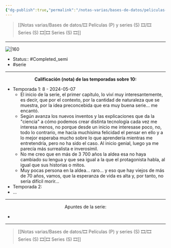 ```yaml
---
{"dg-publish":true,"permalink":"/notas-varias/bases-de-datos/peliculas-p-y-series-s/s-dr-stone/"}
---
```



> [[Notas varias/Bases de datos/🎞️ Películas (P) y series (S) 🎞️/🎞️ Series (S) 🎞️\|🎞️ Series (S) 🎞️]]

---

![|160](https://m.media-amazon.com/images/M/MV5BYmU2MzEyMjAtOTQ5Yy00NGMxLTg0NmItMTQ0ZTM5OGY0NjUzXkEyXkFqcGdeQXVyNjAwNDUxODI@._V1_SX300.jpg)

- Status:: #Completed_semi  
- #serie 

---

**<center>Calificación (nota) de las temporadas sobre 10:</center>**

- Temporada 1: 8 - 2024-05-07
	- El inicio de la serie, el primer capítulo, lo viví muy interesantemente, es decir, que por el contexto, por la cantidad de naturaleza que se muestra, por la idea preconcebida que era muy buena serie... me encantó.
	- Según avanza los nuevos inventos y las explicaciones que da la "ciencia" a cómo podemos crear distinta tecnología cada vez me interesa menos, no porque desde un inicio me interesase poco, no, todo lo contrario, me hacía muchísima felicidad el pensar en ello y a lo mejor esperaba mucho sobre lo que aprendería mientras me entretendría, pero no ha sido el caso. Al inicio genial, luego ya me parecía más surrealista e inverosímil.
	- No me creo que en más de 3 700 años la aldea esa no haya cambiado su lengua y que sea igual a la que el protagonista habla, al igual que sus historias o mitos.
	- Muy pocas persona en la aldea... raro... y eso que hay viejos de más de 70 años, vamos, que la esperanza de vida es alta y, por tanto, no sería difícil morir...
- Temporada 2: 
- ...

---

<center>Apuntes de la serie:</center>

- 

---

> [[Notas varias/Bases de datos/🎞️ Películas (P) y series (S) 🎞️/🎞️ Series (S) 🎞️\|🎞️ Series (S) 🎞️]]